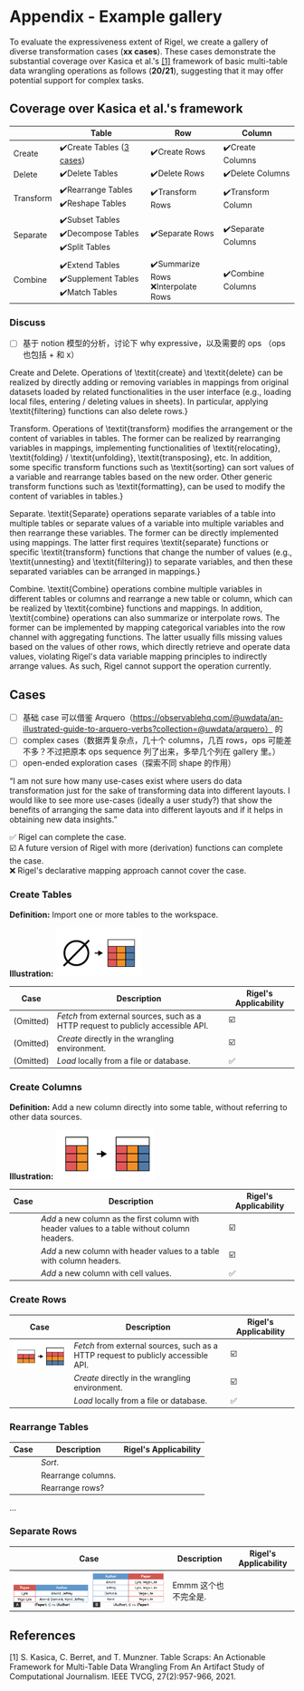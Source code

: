 # Appendix -  Example gallery

To evaluate the expressiveness extent of Rigel, we create a gallery of diverse transformation cases (**xx cases**).
These cases demonstrate the substantial coverage over Kasica et al.'s [[1]](#references) framework of basic multi-table data wrangling operations as follows (**20/21**), suggesting that it may offer potential support for complex tasks.

## Coverage over Kasica et al.'s framework

|   | Table | Row | Column |
| - | - | - | - |
| Create | :heavy_check_mark:Create Tables ([3 cases](#create-tables))	| :heavy_check_mark:Create Rows | :heavy_check_mark:Create Columns |
| Delete | :heavy_check_mark:Delete Tables	| :heavy_check_mark:Delete Rows | :heavy_check_mark:Delete Columns |
| Transform | :heavy_check_mark:Rearrange Tables<br>:heavy_check_mark:Reshape Tables | :heavy_check_mark:Transform Rows | :heavy_check_mark:Transform Column |
| Separate | :heavy_check_mark:Subset Tables<br>:heavy_check_mark:Decompose Tables<br>:heavy_check_mark:Split Tables | :heavy_check_mark:Separate Rows | :heavy_check_mark:Separate Columns |
| Combine | :heavy_check_mark:Extend Tables<br>:heavy_check_mark:Supplement Tables<br>:heavy_check_mark:Match Tables | :heavy_check_mark:Summarize Rows<br>:x:Interpolate Rows | :heavy_check_mark:Combine Columns |

### Discuss
- [ ] 基于 notion 模型的分析，讨论下 why expressive，以及需要的 ops （ops 也包括 + 和 x）



Create and Delete. Operations of \textit{create} and \textit{delete} can be realized by directly adding or removing variables in mappings from original datasets loaded by related functionalities in the user interface (e.g., loading local files, entering / deleting values in sheets). In particular, applying \textit{filtering} functions can also delete rows.}
  
Transform. Operations of \textit{transform} modifies the arrangement or the content of variables in tables. The former can be realized by rearranging variables in mappings, implementing functionalities of \textit{relocating}, \textit{folding} / \textit{unfolding}, \textit{transposing}, etc. In addition, some specific transform functions such as \textit{sorting} can sort values of a variable and rearrange tables based on the new order. Other generic transform functions such as \textit{formatting}, can be used to modify the content of variables in tables.}
  
Separate. \textit{Separate} operations separate variables of a table into multiple tables or separate values of a variable into multiple variables and then rearrange these variables. The former can be directly implemented using mappings. The latter first requires \textit{separate} functions or specific \textit{transform} functions that change the number of values (e.g., \textit{unnesting} and \textit{filtering}) to separate variables, and then these separated variables can be arranged in mappings.}
  
Combine. \textit{Combine} operations combine multiple variables in different tables or columns and rearrange a new table or column, which can be realized by \textit{combine} functions and mappings. In addition, \textit{combine} operations can also summarize or interpolate rows. The former can be implemented by mapping categorical variables into the row channel with aggregating functions. The latter usually fills missing values based on the values of other rows, which directly retrieve and operate data values, violating Rigel's data variable mapping principles to indirectly arrange values. As such, Rigel cannot support the operation currently.


## Cases

- [ ] 基础 case 可以借鉴 Arquero（https://observablehq.com/@uwdata/an-illustrated-guide-to-arquero-verbs?collection=@uwdata/arquero） 的
- [ ] complex cases（数据弄复杂点，几十个 columns，几百 rows，ops 可能差不多？不过把原本 ops sequence 列了出来，多举几个列在 gallery 里。）
- [ ] open-ended exploration cases（探索不同 shape 的作用）

“I am not sure how many use-cases exist where users do data transformation just for the sake of transforming data into different layouts. I would like to see more use-cases (ideally a user study?) that show the benefits of arranging the same data into different layouts and if it helps in obtaining new data insights.”

:white_check_mark: Rigel can complete the case.<br>
:ballot_box_with_check: A future version of Rigel with more (derivation) functions can complete the case.<br>
:x: Rigel's declarative mapping approach cannot cover the case.


### Create Tables 

**Definition:** Import one or more tables to the workspace.

**Illustration:** ![create-tables](/pics/create-tables.png)

| Case | Description | Rigel's Applicability | 
| - | - | - |
| (Omitted) | *Fetch* from external sources, such as a HTTP request to publicly accessible API. | :ballot_box_with_check: |
| (Omitted) | *Create* directly in the wrangling environment. | :ballot_box_with_check: |
| (Omitted) | *Load* locally from a file or database. | :white_check_mark: |

### Create Columns 

**Definition:**  Add a new column directly into some table, without referring to other data sources.

**Illustration:** ![create-columns](/pics/create-columns.png)

| Case | Description | Rigel's Applicability | 
| - | - | - |
|  | *Add* a new column as the first column with header values to a table without column headers. | :ballot_box_with_check: |
|  | *Add* a new column with header values to a table with column headers. | :ballot_box_with_check: |
|  | *Add* a new column with cell values. | :white_check_mark: |

### Create Rows 

| Case | Description | Rigel's Applicability | 
| - | - | - |
| ![create-rows](/pics/create-rows.png) | *Fetch* from external sources, such as a HTTP request to publicly accessible API. | :ballot_box_with_check: |
|  | *Create* directly in the wrangling environment. | :ballot_box_with_check: |
|  | *Load* locally from a file or database. | :white_check_mark: |


 ### Rearrange Tables

| Case | Description | Rigel's Applicability | 
| - | - | - |
|  | *Sort*. |  |
|  | Rearrange columns. |  |
|  | Rearrange rows? |  |

...

### Separate Rows

| Case | Description | Rigel's Applicability | 
| - | - | - |
| ![create-tables](/pics/separate-row-1.png) | Emmm 这个也不完全是. | |


## References

[1] S. Kasica, C. Berret, and T. Munzner. Table Scraps: An Actionable Framework for Multi-Table Data Wrangling From An Artifact Study of Computational Journalism. IEEE TVCG, 27(2):957-966, 2021.
